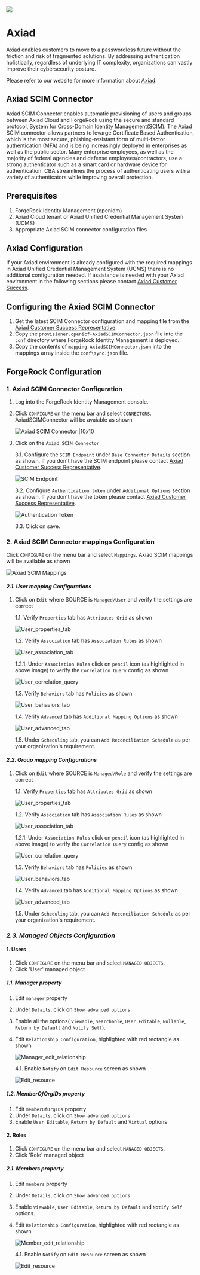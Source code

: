    <img src="images/axiad_logo.png" align="center">
 

# Axiad

Axiad enables customers to move to a passwordless future without the friction and risk of fragmented solutions. By addressing authentication holistically, regardless of underlying IT complexity, organizations can vastly improve their cybersecurity posture.

Please refer to our website for more information about [Axiad](https://www.axiad.com/).

## Axiad SCIM Connector

Axiad SCIM Connector enables automatic provisioning of users and groups between Axiad Cloud and ForgeRock using the secure and standard protocol, System for Cross-Domain Identity Management(SCIM). The Axiad SCIM connector allows partners to levarge Certificate Based Authentication, which is the most secure, phishing-resistant form of multi-factor authentication (MFA) and is being increasingly deployed in enterprises as well as the public sector. Many enterprise employees, as well as the majority of federal agencies and defense employees/contractors, use a strong authenticator such as a smart card or hardware device for authentication. CBA streamlines the process of authenticating users with a variety of authenticators while improving overall protection.

## Prerequisites

1. ForgeRock Identity Management (openidm)
1. Axiad Cloud tenant or Axiad Unified Credential Management System (UCMS)
1. Appropriate Axiad SCIM connector configuration files

## Axiad Configuration

If your Axiad environment is already configured with the required mappings in Axiad Unified Credential Management System (UCMS) there is no additional configuration needed. If assistance is needed with your Axiad environment in the following sections please contact [Axiad Customer Success](mailto:customer.success@axiad.com).

## Configuring the Axiad SCIM Connector

1. Get the latest SCIM Connector configuration and mapping file from the [Axiad Customer Success Representative](mailto:customer.success@axiad.com).
2. Copy the `provisioner.openicf-AxiadSCIMConnector.json` file into the `conf` directory where ForgeRock Identity Management is deployed.
3. Copy the contents of `mapping-AxiadSCIMConnector.json` into the mappings array inside the `conf\sync.json` file.

## ForgeRock Configuration

### 1. Axiad SCIM Connector Configuration

1. Log into the ForgeRock Identity Management console.
2. Click `CONFIGURE` on the menu bar and select `CONNECTORS`. AxiadSCIMConnector will be avaiable as shown
  
   ![Axiad SCIM Connector |10x10](./images/Axiad_SCIM_Connector.png)

3. Click on the `Axiad SCIM Connector`

   3.1. Configure the `SCIM Endpoint` under `Base Connector Details` section as shown. If you don't have the SCIM endpoint please contact [Axiad Customer Success Representative](mailto:customer.success@axiad.com).
  
   ![SCIM Endpoint](./images/SCIM_endpoint_config.png)

   3.2. Configure `Authentication token` under `Additional Options` section as shown. If you don't have the token please contact [Axiad Customer Success Representative](mailto:customer.success@axiad.com).
  
   ![Authentication Token](./images/Authentication_token_config.png)

   3.3. Click on save.

### 2. Axiad SCIM Connector mappings Configuration   
   Click `CONFIGURE` on the menu bar and select `Mappings`. Axiad SCIM mappings will be available as shown
  
   ![Axiad SCIM Mappings](./images/Axiad_SCIM_Mappings.png)

#### _2.1. User mapping Configurations_

1. Click on `Edit` where SOURCE is `Managed/User` and verify the settings are correct

   1.1. Verify `Properties` tab has `Attributes Grid` as shown
  
      ![User_properties_tab](./images/users_mapping/User_properties_tab.png)

   1.2. Verify `Association` tab has `Association Rules` as shown
  
      ![User_association_tab](./images/users_mapping/User_association_tab.png)

      1.2.1. Under `Association Rules` click on `pencil` icon (as highlighted in above image) to verify the `Correlation Query` config as shown
  
      ![User_correlation_query](./images/users_mapping/User_correlation_query.png)

   1.3. Verify `Behaviors` tab has `Policies` as shown
  
      ![User_behaviors_tab](./images/users_mapping/User_behaviors_tab.png)

   1.4. Verify `Advanced` tab has `Additional Mapping Options` as shown 
  
      ![User_advanced_tab](./images/users_mapping/User_advanced_tab.png)  
       
   1.5. Under `Scheduling` tab, you can `Add Reconciliation Schedule` as per your organization's requirement.

#### _2.2. Group mapping Configurations_

1. Click on `Edit` where SOURCE is `Managed/Role` and verify the settings are correct

   1.1. Verify `Properties` tab has `Attributes Grid` as shown
  
      ![User_properties_tab](./images/groups_mapping/Group_properties_tab.png)

   1.2. Verify `Association` tab has `Association Rules` as shown
  
      ![User_association_tab](./images/groups_mapping/Group_association_tab.png)

      1.2.1. Under `Association Rules` click on `pencil` icon (as highlighted in above image) to verify the `Correlation Query` config as shown
  
      ![User_correlation_query](./images/groups_mapping/Group_correlation_query.png)

   1.3. Verify `Behaviors` tab has `Policies` as shown
  
      ![User_behaviors_tab](./images/groups_mapping/Group_behaviors_tab.png)

   1.4. Verify `Advanced` tab has `Additional Mapping Options` as shown 
  
      ![User_advanced_tab](./images/groups_mapping/Group_advanced_tab.png)  
       
   1.5. Under `Scheduling` tab, you can `Add Reconciliation Schedule` as per your organization's requirement. 

### _2.3. Managed Objects Configuration_

#### 1. Users

1. Click `CONFIGURE` on the menu bar and select `MANAGED OBJECTS`.
2. Click 'User' managed object

##### 1.1. Manager property

1. Edit `manager` property 
2. Under `Details`, click on `Show advanced options`
3. Enable all the options( `Viewable`, `Searchable`, `User Editable`, `Nullable`, `Return by Default` and `Notify Self`).
4. Edit `Relationship Configuration`, highlighted with red rectangle as shown

    ![Manager_edit_relationship](./images/users_mapping/Manager_edit_relationship.png)

   4.1. Enable `Notify` on `Edit Resource` screen as shown

      ![Edit_resource](./images/users_mapping/Edit_resource.png)

##### 1.2. MemberOfOrgIDs property

1. Edit `memberOfOrgIDs` property
2. Under `Details`, click on `Show advanced options`
3. Enable `User Editable`, `Return by Default` and `Virtual` options

#### 2. Roles

1. Click `CONFIGURE` on the menu bar and select `MANAGED OBJECTS`.
2. Click 'Role' managed object

##### 2.1. Members property

1. Edit `members` property 
2. Under `Details`, click on `Show advanced options`
3. Enable `Viewable`, `User Editable`, `Return by Default` and `Notify Self` options.
4. Edit `Relationship Configuration`, highlighted with red rectangle as shown

    ![Member_edit_relationship](./images/groups_mapping/Member_edit_relationship.png)

   4.1. Enable `Notify` on `Edit Resource` screen as shown

      ![Edit_resource](./images/groups_mapping/Edit_resource.png)